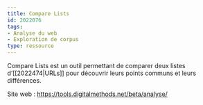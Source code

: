 ```yaml
---
title: Compare Lists
id: 2022076
tags:
- Analyse du web
- Exploration de corpus
type: ressource
---
```


Compare Lists est un outil permettant de comparer deux listes d’[[2022474|URLs]] pour découvrir leurs points communs et leurs différences.

Site web : <https://tools.digitalmethods.net/beta/analyse/>

